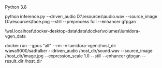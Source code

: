 Python 3.8

python inference.py --driven_audio D:\resources\audio.wav --source_image D:\resources\face.png --still --preprocess full --enhancer gfpgan 


\\wsl.localhost\docker-desktop-data\data\docker\volumes\lumidora-vgen\_data


docker run --gpus "all" --rm -v lumidora-vgen:/host_dir wawa9000/sadtalker --driven_audio /host_dir/sound.wav --source_image /host_dir/image.jpg --expression_scale 1.0 --still --enhancer gfpgan --result_dir /host_dir

